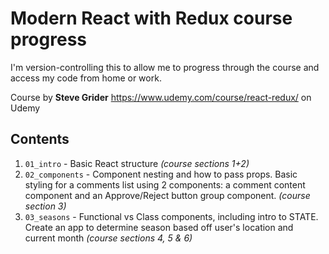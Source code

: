 # Modern React with Redux course progress

I'm version-controlling this to allow me to progress through the course and access my code from home or work. 

Course by **Steve Grider** https://www.udemy.com/course/react-redux/ on Udemy

## Contents 

1. `01_intro` - Basic React structure _(course sections 1+2)_
2. `02_components` - Component nesting and how to pass props. Basic styling for a comments list using 2 components: a comment content component and an Approve/Reject button group component. _(course section 3)_
3. `03_seasons` - Functional vs Class components, including intro to STATE. Create an app to determine season based off user's location and current month _(course sections 4, 5 & 6)_